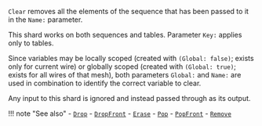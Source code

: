 `Clear` removes all the elements of the sequence that has been passed to it in the `Name:` parameter.

This shard works on both sequences and tables. Parameter `Key:` applies only to tables.

Since variables may be locally scoped (created with `(Global: false)`; exists only for current wire) or globally scoped (created with `(Global: true)`; exists for all wires of that mesh), both parameters `Global:` and `Name:` are used in combination to identify the correct variable to clear. 

Any input to this shard is ignored and instead passed through as its output.

!!! note "See also"
    - [`Drop`](../Drop)
    - [`DropFront`](../DropFront)
    - [`Erase`](../Erase)
    - [`Pop`](../Pop)
    - [`PopFront`](../PopFront)
    - [`Remove`](../Remove)
